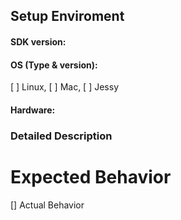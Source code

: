 ## Setup Enviroment 
#### SDK version: 
#### OS (Type & version): 
[ ] Linux, [ ] Mac, [ ] Jessy 
#### Hardware:

### Detailed Description

# Expected Behavior

[] Actual Behavior
